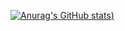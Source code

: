 [![Anurag's GitHub stats](https://github-readme-stats-eight-beige-35.vercel.app/api?username=PedroHenrique910&show_icons=true&theme=onedark))](https://github.com/anuraghazra/github-readme-stats)
